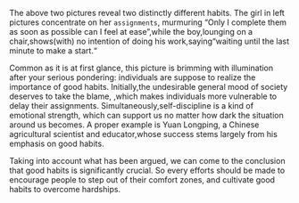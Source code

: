 The above two pictures reveal two distinctly different habits. The girl in left pictures concentrate on her `assignments`, murmuring “Only I complete them as soon as possible can I feel at ease”,while the boy,lounging on a chair,shows(with) no intention of doing his work,saying“waiting until the last minute to make a start.“

Common as it is at first glance, this picture is brimming with illumination after your serious pondering: individuals are suppose to realize the importance of good habits. Initially,the undesirable general mood of society deserves to take the blame, ,which makes individuals more vulnerable to delay their assignments. Simultaneously,self-discipline is a kind of emotional strength, which can support us no matter how dark the situation around us becomes. A proper example is Yuan Longping, a Chinese agricultural scientist and educator,whose success stems largely from his emphasis on good habits.

Taking into account what has been argued, we can come to the conclusion that good habits is significantly crucial. So every efforts should be made to encourage people to step out of their comfort zones, and cultivate good habits to overcome hardships. 





